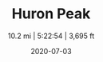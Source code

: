---
title: Huron Peak
subtitle: 10.2 mi | 5:22:54 | 3,695 ft
date: 2020-07-03
description: More content on the way!
featured_image: /images/huron-peak.jpeg
---
